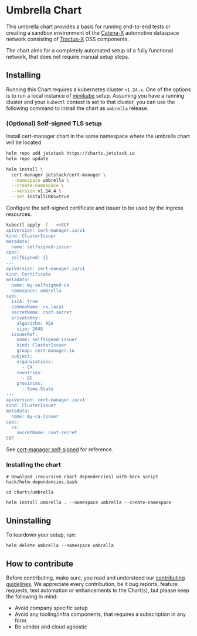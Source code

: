 # Umbrella Chart

This umbrella chart provides a basis for running end-to-end tests or creating a sandbox environment of the [Catena-X](https://catena-x.net/en/) automotive dataspace network
consisting of [Tractus-X](https://projects.eclipse.org/projects/automotive.tractusx) OSS components.

The chart aims for a completely automated setup of a fully functional network, that does not require manual setup steps.

## Installing

Running this Chart requires a kubernetes cluster `>1.24.x`. One of the options is to run a local instance of [minikube](https://minikube.sigs.k8s.io/docs/start/) setup.
Assuming you have a running cluster and your `kubectl` context is set to that cluster, you can use the following command to install
the chart as `umbrella` release.

### (Optional) Self-signed TLS setup

Install cert-manager chart in the same namespace where the umbrella chart will be located.

```bash
helm repo add jetstack https://charts.jetstack.io
helm repo update
```

```bash
helm install \
  cert-manager jetstack/cert-manager \
  --namespace umbrella \
  --create-namespace \
  --version v1.14.4 \
  --set installCRDs=true
```

Configure the self-signed certificate and issuer to be used by the ingress resources.

```bash
kubectl apply -f - <<EOF
apiVersion: cert-manager.io/v1
kind: ClusterIssuer
metadata:
  name: selfsigned-issuer
spec:
  selfSigned: {}
---
apiVersion: cert-manager.io/v1
kind: Certificate
metadata:
  name: my-selfsigned-ca
  namespace: umbrella
spec:
  isCA: true
  commonName: cx.local
  secretName: root-secret
  privateKey:
    algorithm: RSA
    size: 2048
  issuerRef:
    name: selfsigned-issuer
    kind: ClusterIssuer
    group: cert-manager.io
  subject:
    organizations:
      - CX
    countries:
      - DE
    provinces:
      - Some-State
---
apiVersion: cert-manager.io/v1
kind: ClusterIssuer
metadata:
  name: my-ca-issuer
spec:
  ca:
    secretName: root-secret
EOF
```

See [cert-manager self-signed](https://cert-manager.io/docs/configuration/selfsigned) for reference.

### Installing the chart

```shell
# Download (recursive chart dependencies) with hack script
hack/helm-dependencies.bash

cd charts/umbrella

helm install umbrella . --namespace umbrella --create-namespace
```

## Uninstalling

To teardown your setup, run:

```shell
helm delete umbrella --namespace umbrella
```

## How to contribute

Before contributing, make sure, you read and understood our [contributing guidelines](./CONTRIBUTING.md).
We appreciate every contribution, be it bug reports, feature requests, test automation or enhancements to the Chart(s),
but please keep the following in mind:

- Avoid company specific setup
- Avoid any tooling/infra components, that requires a subscription in any form
- Be vendor and cloud agnostic
